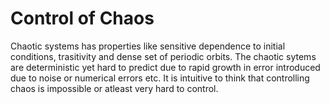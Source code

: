 # Control of Chaos

Chaotic systems has properties like sensitive dependence to initial conditions, trasitivity and dense set of periodic orbits. The chaotic sytems are deterministic yet hard to predict due to rapid growth in error introduced due to noise or numerical errors etc. It is intuitive to think that controlling chaos is impossible or atleast very hard to control.

